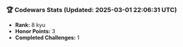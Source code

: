### 🏆 Codewars Stats (Updated: 2025-03-01 22:06:31 UTC)

- **Rank:** 8 kyu
- **Honor Points:** 3
- **Completed Challenges:** 1
